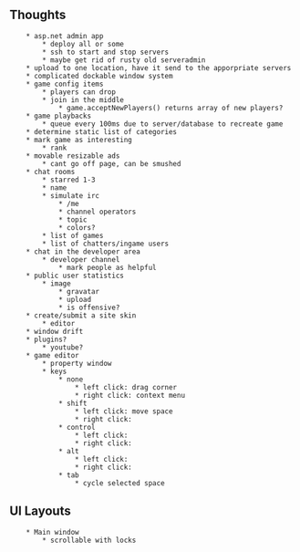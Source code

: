 ﻿
Thoughts
------------
 
		* asp.net admin app
			* deploy all or some
			* ssh to start and stop servers
			* maybe get rid of rusty old serveradmin
		* upload to one location, have it send to the apporpriate servers 
		* complicated dockable window system
		* game config items
			* players can drop
			* join in the middle
				* game.acceptNewPlayers() returns array of new players?
		* game playbacks
			* queue every 100ms due to server/database to recreate game
		* determine static list of categories
		* mark game as interesting
			* rank
		* movable resizable ads
			* cant go off page, can be smushed
		* chat rooms
			* starred 1-3
			* name
			* simulate irc
				* /me
				* channel operators
				* topic
				* colors?
			* list of games
			* list of chatters/ingame users
		* chat in the developer area
			* developer channel
				* mark people as helpful
		* public user statistics
			* image
				* gravatar
				* upload
				* is offensive?
		* create/submit a site skin
			* editor
		* window drift
		* plugins?
			* youtube? 
		* game editor
			* property window 
			* keys
				* none
					* left click: drag corner
					* right click: context menu 
				* shift
					* left click: move space
					* right click: 
				* control
					* left click: 
					* right click: 
				* alt
					* left click: 
					* right click: 
				* tab
					* cycle selected space


**UI Layouts**
--------------
		* Main window
			* scrollable with locks 

